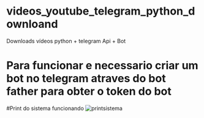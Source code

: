 # videos_youtube_telegram_python_downloand
Downloads vídeos python + telegram Api + Bot

# Para funcionar e necessario criar um  bot no telegram atraves do bot father para obter o token do bot

#Print do sistema funcionando
![printsistema](https://github.com/user-attachments/assets/5e70910e-6f36-438a-8488-c87703512ba7)
